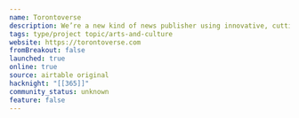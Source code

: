 ```yaml
---
name: Torontoverse
description: We’re a new kind of news publisher using innovative, cutting-edge technology to tell honest, local stories. We’re using data, code, and even a little AI to do something completely fresh.
tags: type/project topic/arts-and-culture
website: https://torontoverse.com
fromBreakout: false
launched: true
online: true
source: airtable original
hacknight: "[[365]]"
community_status: unknown
feature: false
---
```

